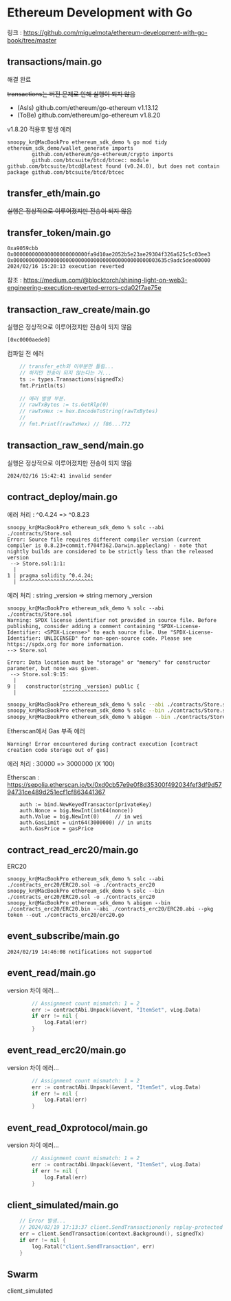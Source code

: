 [//]: # (참조 링크)
[//]: # (링크 : [Github][github])

[//]: # ()
[//]: # ([github]: https://github.com/miguelmota/ethereum-development-with-go-book/tree/master "Go Github")

[//]: # (외부 링크)
[//]: # ([Google]&#40;https://google.com, "google link"&#41;)

# Ethereum Development with Go
링크 : <https://github.com/miguelmota/ethereum-development-with-go-book/tree/master>

## transactions/main.go
해결 완료

<strike>transactions는 버전 문제로 인해 실행이 되지 않음</strike>

- (AsIs) github.com/ethereum/go-ethereum v1.13.12
- (ToBe) github.com/ethereum/go-ethereum v1.8.20

v1.8.20 적용후 발생 에러
```
snoopy_kr@MacBookPro ethereum_sdk_demo % go mod tidy
ethereum_sdk_demo/wallet_generate imports
        github.com/ethereum/go-ethereum/crypto imports
        github.com/btcsuite/btcd/btcec: module github.com/btcsuite/btcd@latest found (v0.24.0), but does not contain package github.com/btcsuite/btcd/btcec
```

## transfer_eth/main.go
<strike>실행은 정상적으로 이루어졌지만 전송이 되지 않음</strike>

## transfer_token/main.go
```
0xa9059cbb
0x000000000000000000000000fa9d10ae2052b5e23ae29304f326a625c5c03ee3
0x00000000000000000000000000000000000000000000003635c9adc5dea00000
2024/02/16 15:20:13 execution reverted
```


참조 : <https://medium.com/@blocktorch/shining-light-on-web3-engineering-execution-reverted-errors-cda02f7ae75e>

## transaction_raw_create/main.go
실행은 정상적으로 이루어졌지만 전송이 되지 않음

```
[0xc0000aede0]
```

컴파일 전 에러
```go
	// transfer_eth와 이부분만 틀림...
	// 하지만 전송이 되지 않는다는 거...
	ts := types.Transactions{signedTx}
	fmt.Println(ts)
	
	// 에러 발생 부분.
	// rawTxBytes := ts.GetRlp(0)
	// rawTxHex := hex.EncodeToString(rawTxBytes)
	//
	// fmt.Printf(rawTxHex) // f86...772
```

## transaction_raw_send/main.go
실행은 정상적으로 이루어졌지만 전송이 되지 않음

```
2024/02/16 15:42:41 invalid sender
```

## contract_deploy/main.go
에러 처리 : ^0.4.24 => ^0.8.23
```
snoopy_kr@MacBookPro ethereum_sdk_demo % solc --abi ./contracts/Store.sol
Error: Source file requires different compiler version (current compiler is 0.8.23+commit.f704f362.Darwin.appleclang) - note that nightly builds are considered to be strictly less than the released version
 --> Store.sol:1:1:
  |
1 | pragma solidity ^0.4.24;
  | ^^^^^^^^^^^^^^^^^^^^^^^^
```

에러 처리 : string _version => string memory _version
```
snoopy_kr@MacBookPro ethereum_sdk_demo % solc --abi ./contracts/Store.sol
Warning: SPDX license identifier not provided in source file. Before publishing, consider adding a comment containing "SPDX-License-Identifier: <SPDX-License>" to each source file. Use "SPDX-License-Identifier: UNLICENSED" for non-open-source code. Please see https://spdx.org for more information.
--> Store.sol

Error: Data location must be "storage" or "memory" for constructor parameter, but none was given.
 --> Store.sol:9:15:
  |
9 |   constructor(string _version) public {
  |               ^^^^^^^^^^^^^^^
```

```bash
snoopy_kr@MacBookPro ethereum_sdk_demo % solc --abi ./contracts/Store.sol -o ./contracts
snoopy_kr@MacBookPro ethereum_sdk_demo % solc --bin ./contracts/Store.sol -o ./contracts
snoopy_kr@MacBookPro ethereum_sdk_demo % abigen --bin ./contracts/Store.bin --abi ./contracts/Store.abi --pkg store --out ./contracts/Store.go
```

Etherscan에서 Gas 부족 에러
```
Warning! Error encountered during contract execution [contract creation code storage out of gas]
```

에러 처리 : 30000 => 3000000 (X 100)

Etherscan : <https://sepolia.etherscan.io/tx/0xd0cb57e9e0f8d35300f492034fef3df9d5794731ce489d251ecf1cf863441367>
```
	auth := bind.NewKeyedTransactor(privateKey)
	auth.Nonce = big.NewInt(int64(nonce))
	auth.Value = big.NewInt(0)     // in wei
	auth.GasLimit = uint64(3000000) // in units
	auth.GasPrice = gasPrice
```

## contract_read_erc20/main.go

ERC20
```
snoopy_kr@MacBookPro ethereum_sdk_demo % solc --abi ./contracts_erc20/ERC20.sol -o ./contracts_erc20
snoopy_kr@MacBookPro ethereum_sdk_demo % solc --bin ./contracts_erc20/ERC20.sol -o ./contracts_erc20
snoopy_kr@MacBookPro ethereum_sdk_demo % abigen --bin ./contracts_erc20/ERC20.bin --abi ./contracts_erc20/ERC20.abi --pkg token --out ./contracts_erc20/erc20.go
```

## event_subscribe/main.go

```
2024/02/19 14:46:08 notifications not supported
```

## event_read/main.go
version 차이 에러...
```go
        // Assignment count mismatch: 1 = 2
		err := contractAbi.Unpack(&event, "ItemSet", vLog.Data)
		if err != nil {
			log.Fatal(err)
		}
```

## event_read_erc20/main.go
version 차이 에러...
```go
        // Assignment count mismatch: 1 = 2
		err := contractAbi.Unpack(&event, "ItemSet", vLog.Data)
		if err != nil {
			log.Fatal(err)
		}
```


## event_read_0xprotocol/main.go
version 차이 에러...
```go
        // Assignment count mismatch: 1 = 2
		err := contractAbi.Unpack(&event, "ItemSet", vLog.Data)
		if err != nil {
			log.Fatal(err)
		}
```

## client_simulated/main.go
```go
	// Error 발생...
	// 2024/02/19 17:13:37 client.SendTransactiononly replay-protected (EIP-155) transactions allowed over RPC
	err = client.SendTransaction(context.Background(), signedTx)
	if err != nil {
		log.Fatal("client.SendTransaction", err)
	}
```

## Swarm

client_simulated